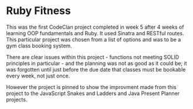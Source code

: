 # Ruby Fitness
This was the first CodeClan project completed in week 5 after 4 weeks of learning OOP fundamentals and Ruby. It used Sinatra and RESTful routes. This particular project was chosen from a list of options and was to be a gym class booking system.

There are clear issues within this project - functions not meeting SOLID principles in particular - and the planning was not as good as it could be; it was forgotten until just before the due date that classes must be bookable every week, not just once.

However the project is pinned to show the improvment made from this project to the JavaScript Snakes and Ladders and Java Present Planner projects.
